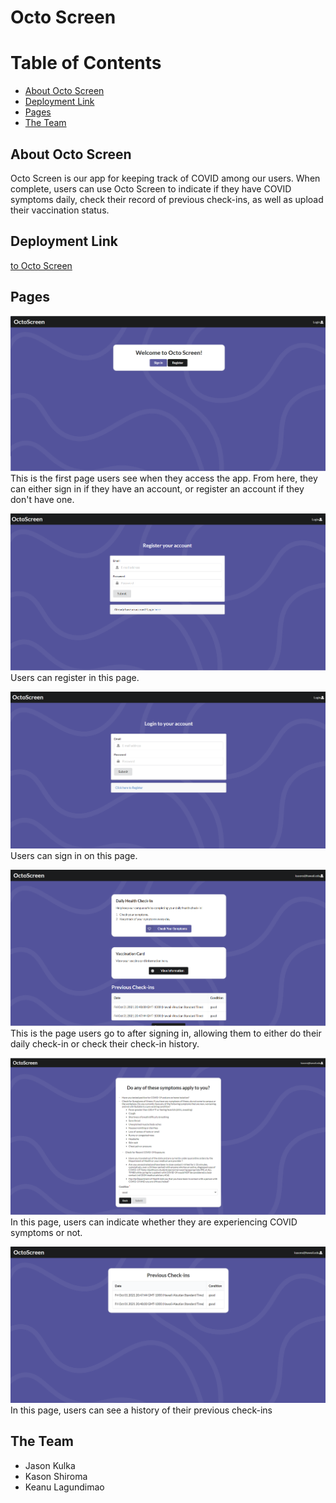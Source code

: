 # Octo Screen

# Table of Contents

* [About Octo Screen](#about-octo-screen)
* [Deployment Link](#deployment-link)
* [Pages](#pages)
* [The Team](#the-team)

## About Octo Screen
Octo Screen is our app for keeping track of COVID among our users. When complete, users can use Octo Screen to indicate if they have COVID symptoms daily, check their record of previous check-ins, as well as upload their vaccination status.

## Deployment Link
[to Octo Screen](https://octo-screen.meteorapp.com/#/)

## Pages

![](images/landing.png)
This is the first page users see when they access the app. From here, they can either sign in if they have an account, or register an account if they don't have one.

![](images/register.png)
Users can register in this page.

![](images/signin.png)
Users can sign in on this page.

![](images/home.png)
This is the page users go to after signing in, allowing them to either do their daily check-in or check their check-in history.

![](images/checkin.png)
In this page, users can indicate whether they are experiencing COVID symptoms or not.

![](images/list.png)
In this page, users can see a history of their previous check-ins

## The Team
- Jason Kulka
- Kason Shiroma
- Keanu Lagundimao
